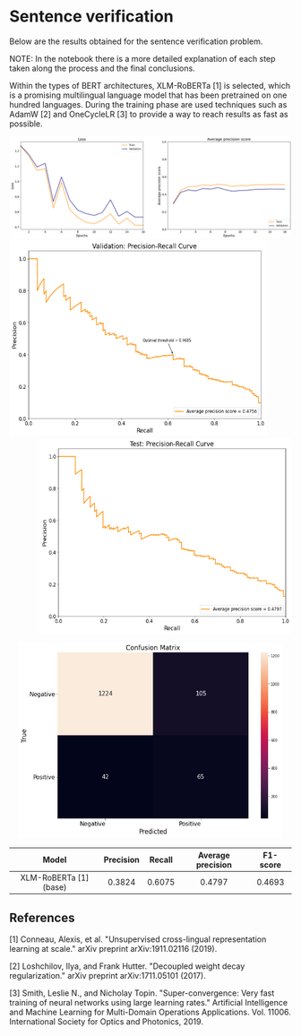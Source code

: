 # Sentence verification

Below are the results obtained for the sentence verification problem.

NOTE: In the notebook there is a more detailed explanation of each step taken along the process and the final conclusions.

Within the types of BERT architectures, XLM-RoBERTa [1] is selected, which is a promising multilingual language model that has been pretrained on one hundred languages. During the training phase are used techniques such as AdamW [2] and OneCycleLR [3] to provide a way to reach results as fast as possible.

<img src="https://github.com/jaime-cespedes-sisniega/sentence_verification/blob/main/train_val_phase.png">

 <div class="row">
  <div class="column">
    <img src="https://github.com/jaime-cespedes-sisniega/sentence_verification/blob/main/val_pr_curve.png" width="460" height="350">
  </div>
  <div class="column">
    <img align="right" src="https://github.com/jaime-cespedes-sisniega/sentence_verification/blob/main/test_pr_curve.png" width="450" height="350">
  </div>
</div> 

<p align="center">
  <img src="https://github.com/jaime-cespedes-sisniega/sentence_verification/blob/main/confusion_matrix.png" width="470" height="350" class="center">
</p>

| Model | Precision | Recall | Average precision | F1-score |
| :---: | :---: | :---: | :---: | :---: |
| XLM-RoBERTa [1] (base) | 0.3824  | 0.6075 | 0.4797 | 0.4693|


## References

[1] Conneau, Alexis, et al. "Unsupervised cross-lingual representation learning at scale." arXiv preprint arXiv:1911.02116 (2019).

[2] Loshchilov, Ilya, and Frank Hutter. "Decoupled weight decay regularization." arXiv preprint arXiv:1711.05101 (2017).

[3] Smith, Leslie N., and Nicholay Topin. "Super-convergence: Very fast training of neural networks using large learning rates." Artificial Intelligence and Machine Learning for Multi-Domain Operations Applications. Vol. 11006. International Society for Optics and Photonics, 2019.
